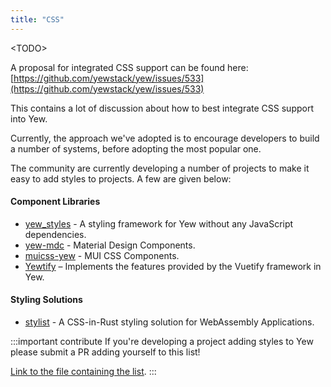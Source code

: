 ```yaml
---
title: "CSS"
---
```


&lt;TODO&gt;

A proposal for integrated CSS support can be found here:
[https://github.com/yewstack/yew/issues/533](https://github.com/yewstack/yew/issues/533)

This contains a lot of discussion about how to best integrate CSS support into Yew.

Currently, the approach we've adopted is to encourage developers to build a number of systems, before
adopting the most popular one.

The community are currently developing a number of projects to make it easy to add styles to
projects. A few are given below:

#### Component Libraries

* [yew_styles](https://github.com/spielrs/yew_styles) - A styling framework for Yew without any JavaScript dependencies.
* [yew-mdc](https://github.com/Follpvosten/yew-mdc) - Material Design Components.
* [muicss-yew](https://github.com/AlephAlpha/muicss-yew) - MUI CSS Components.
* [Yewtify](https://github.com/yewstack/yewtify) – Implements the features provided by the Vuetify framework in Yew.

#### Styling Solutions

* [stylist](https://github.com/futursolo/stylist-rs) - A CSS-in-Rust styling solution for WebAssembly Applications.

:::important contribute
If you're developing a project adding styles to Yew please submit a PR adding yourself to this list!

[Link to the file containing the list](https://github.com/yewstack/yew/blob/master/website/docs/more/css).
:::
